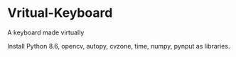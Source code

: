 # Vritual-Keyboard
A keyboard made virtually

Install Python 8.6, opencv, autopy, cvzone, time, numpy, pynput as libraries.
